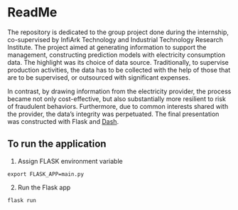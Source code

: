 # ReadMe

The repository is dedicated to the group project done during the internship, co-supervised by InfiArk Technology and Industrial Technology Research Institute. The project aimed at generating information to support the management, constructing prediction models with electricity consumption data. The highlight was its choice of data source. Traditionally, to supervise production activities, the data has to be collected with the help of those that are to be supervised, or outsourced with significant expenses.

In contrast, by drawing information from the electricity provider, the process became not only cost-effective, but also substantially more resilient to risk of fraudulent behaviors. Furthermore, due to common interests shared with the provider, the data’s integrity was perpetuated. The final presentation was constructed with Flask and [Dash](https://plotly.com/dash/).

## To run the application
1. Assign FLASK environment variable
```
export FLASK_APP=main.py
```
2. Run the Flask app
```
flask run
```
